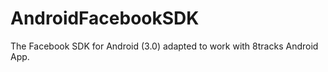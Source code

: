 AndroidFacebookSDK
==================

The Facebook SDK for Android (3.0) adapted to work with 8tracks Android App.